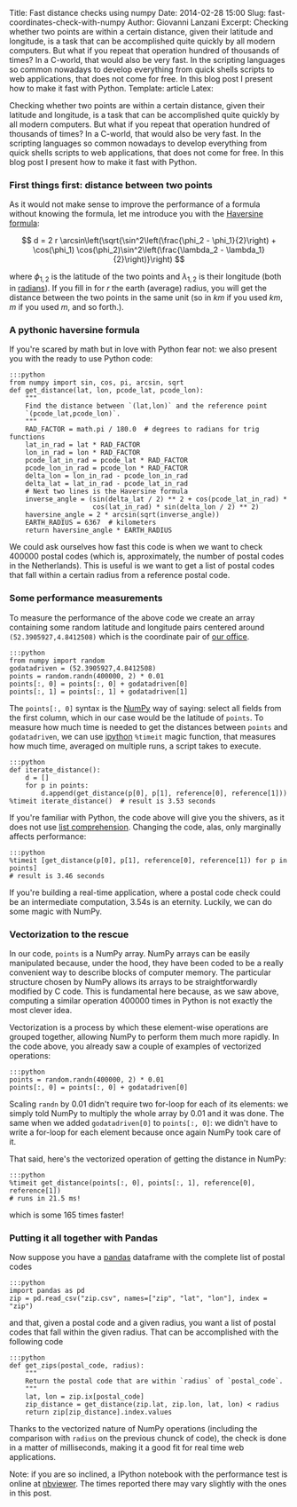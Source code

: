 Title: Fast distance checks using numpy
Date: 2014-02-28 15:00
Slug: fast-coordinates-check-with-numpy
Author: Giovanni Lanzani
Excerpt: Checking whether two points are within a certain distance, given their latitude and longitude, is a task that can be accomplished quite quickly by all modern computers. But what if you repeat that operation hundred of thousands of times?  In a C-world, that would also be very fast. In the scripting languages so common nowadays to develop everything from quick shells scripts to web applications, that does not come for free. In this blog post I present how to make it fast with Python.
Template: article
Latex:

Checking whether two points are within a certain distance, given their latitude
and longitude, is a task that can be accomplished quite quickly by all modern
computers. But what if you repeat that operation hundred of thousands of times?
In a C-world, that would also be very fast. In the scripting languages so
common nowadays to develop everything from quick shells scripts to web
applications, that does not come for free. In this blog post I present how to
make it fast with Python.

### First things first: distance between two points

As it would not make sense to improve the performance of a formula without
knowing the formula, let me introduce you with the [Haversine formula][haversine]:

$$
d = 2 r \arcsin\left(\sqrt{\sin^2\left(\frac{\phi_2 - \phi_1}{2}\right) + \cos(\phi_1) \cos(\phi_2)\sin^2\left(\frac{\lambda_2 - \lambda_1}{2}\right)}\right)
$$

where $\phi_{1,2}$ is the latitude of the two points and $\lambda_{1,2}$ is
their longitude (both in [radians]). If you fill in for $r$ the earth (average)
radius, you will get the distance between the two points in the same unit (so
in $km$ if you used $km$, $m$ if you used $m$, and so forth.).

### A pythonic haversine formula

If you're scared by math but in love with Python fear not: we also present you
with the ready to use Python code:

    :::python
    from numpy import sin, cos, pi, arcsin, sqrt
    def get_distance(lat, lon, pcode_lat, pcode_lon):
        """
        Find the distance between `(lat,lon)` and the reference point
        `(pcode_lat,pcode_lon)`.
        """
        RAD_FACTOR = math.pi / 180.0  # degrees to radians for trig functions
        lat_in_rad = lat * RAD_FACTOR
        lon_in_rad = lon * RAD_FACTOR
        pcode_lat_in_rad = pcode_lat * RAD_FACTOR
        pcode_lon_in_rad = pcode_lon * RAD_FACTOR
        delta_lon = lon_in_rad - pcode_lon_in_rad
        delta_lat = lat_in_rad - pcode_lat_in_rad
        # Next two lines is the Haversine formula
        inverse_angle = (sin(delta_lat / 2) ** 2 + cos(pcode_lat_in_rad) *
                         cos(lat_in_rad) * sin(delta_lon / 2) ** 2)
        haversine_angle = 2 * arcsin(sqrt(inverse_angle))
        EARTH_RADIUS = 6367  # kilometers
        return haversine_angle * EARTH_RADIUS

We could ask ourselves how fast this code is when we want to check
400000 postal codes (which is, approximately, the number of postal codes in the
Netherlands). This is useful is we want to get a list of postal codes that fall
within a certain radius from a reference postal code.

### Some performance measurements

To measure the performance of the above code we create an array containing some
random latitude and longitude pairs centered around `(52.3905927,4.8412508)`
which is the coordinate pair of [our office][contact].

    :::python
    from numpy import random
    godatadriven = (52.3905927,4.8412508)
    points = random.randn(400000, 2) * 0.01
    points[:, 0] = points[:, 0] + godatadriven[0]
    points[:, 1] = points[:, 1] + godatadriven[1]

The `points[:, 0]` syntax is the
[NumPy] way of saying: select all fields from the first column, which in
our case would be the latitude of `points`. To measure how much time is needed to get
the distances between `points` and `godatadriven`, we can use [ipython]
`%timeit` magic function, that measures how much time, averaged on multiple
runs, a script takes to execute.

    :::python
    def iterate_distance():
        d = []
        for p in points:
            d.append(get_distance(p[0], p[1], reference[0], reference[1]))
    %timeit iterate_distance()  # result is 3.53 seconds

If you're familiar with Python, the code above will give you the shivers, as it
does not use [list comprehension][list-comprehension]. Changing the code, alas,
only marginally affects performance:

    :::python
    %timeit [get_distance(p[0], p[1], reference[0], reference[1]) for p in points]
    # result is 3.46 seconds

If you're building a real-time application, where a postal code check could be an
intermediate computation, $3$.54s is an eternity. Luckily, we can do some magic
with NumPy.

### Vectorization to the rescue

In our code, `points` is a NumPy array. NumPy arrays can be easily manipulated
because, under the hood, they have been coded to be a really convenient way to
describe blocks of computer memory. The particular structure chosen by NumPy
allows its arrays to be straightforwardly modified by C code. This is
fundamental here because, as we saw above, computing a similar operation 400000
times in Python is not exactly the most clever idea.

Vectorization is a process by which these element-wise operations are grouped
together, allowing NumPy to perform them much more rapidly. In
the code above, you already saw a couple of examples of vectorized operations:

    :::python
    points = random.randn(400000, 2) * 0.01
    points[:, 0] = points[:, 0] + godatadriven[0]

Scaling `randn` by 0.01 didn't require two for-loop for each of its elements:
we simply told NumPy to multiply the whole array by 0.01 and it was done. The
same when we added `godatadriven[0]` to `points[:, 0]`: we didn't have to write
a for-loop for each element because once again NumPy took care of it.

That said, here's the vectorized operation of getting the distance in NumPy:

    :::python
    %timeit get_distance(points[:, 0], points[:, 1], reference[0], reference[1])
    # runs in 21.5 ms!

which is some 165 times faster!

### Putting it all together with Pandas

Now suppose you have a [pandas] dataframe with the complete list of postal
codes

    :::python
    import pandas as pd
    zip = pd.read_csv("zip.csv", names=["zip", "lat", "lon"], index = "zip")

and that, given a postal code and a given radius, you want a list of postal
codes that fall within the given radius. That can be accomplished with the
following code

    :::python
    def get_zips(postal_code, radius):
        """
        Return the postal code that are within `radius` of `postal_code`.
        """
        lat, lon = zip.ix[postal_code]
        zip_distance = get_distance(zip.lat, zip.lon, lat, lon) < radius
        return zip[zip_distance].index.values

Thanks to the vectorized nature of NumPy operations (including the comparison
with `radius` on the previous chunck of code), the check is done in a matter of
milliseconds, making it a good fit for real time web applications.

Note: if you are so inclined, a IPython notebook with the performance test is
online at [nbviewer]. The times reported there may vary slightly with the ones
in this post.



[haversine]: http://en.wikipedia.org/wiki/Haversine_formula
[radians]: http://en.wikipedia.org/wiki/Radian
[contact]: http://www.godatadriven.com/contact.html
[NumPy]: http://www.numpy.org
[ipython]: http://www.ipython.org
[list-comprehension]: http://docs.python.org/2/tutorial/datastructures.html#list-comprehensions
[pandas]: http://pandas.pydata.org
[nbviewer]: http://nbviewer.ipython.org/gist/gglanzani/9271842
